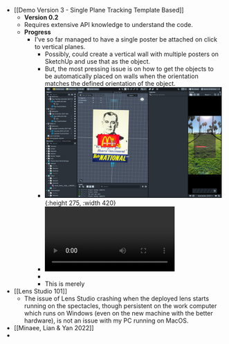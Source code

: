 - [[Demo Version 3 - Single Plane Tracking Template Based]]
	- **Version 0.2**
	- Requires extensive API knowledge to understand the code.
	- **Progress**
		- I've so far managed to have a single poster be attached on click to vertical planes.
			- Possibly, could create a vertical wall with multiple posters on SketchUp and use that as the object.
			- But, the most pressing issue is on how to get the objects to be automatically placed on walls when the orientation matches the defined orientation of the object.
			- ![image.png](../assets/image_1672141201036_0.png){:height 275, :width 420}
			- ![IMG_0025.MOV](../assets/IMG_0025_1672141944434_0.MOV)
			-
			- This is merely
- [[Lens Studio 101]]
	- The issue of Lens Studio crashing when the deployed lens starts running on the spectacles, though persistent on the work computer which runs on Windows (even on the new machine with the better hardware), is not an issue with my PC running on MacOS.
- [[Minaee, Lian & Yan 2022]]
-